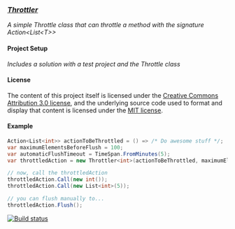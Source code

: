 ### [_Throttler_](http://pitermarx.github.io/Throttler)

_A simple Throttle class that can throttle a method with the signature Action&lt;List&lt;T&gt;&gt;_

#### Project Setup

_Includes a solution with a test project and the Throttle class_ 

#### License

The content of this project itself is licensed under the
[Creative Commons Attribution 3.0 license](http://creativecommons.org/licenses/by/3.0/us/deed.en_US),
and the underlying source code used to format and display that content
is licensed under the [MIT license](http://opensource.org/licenses/mit-license.php).

#### Example
```cs
Action<List<int>> actionToBeThrottled = () => /* Do awesome stuff */;
var maximumElementsBeforeFlush = 100;
var automaticFlushTimeout = TimeSpan.FromMinutes(5);
var throttledAction = new Throttler<int>(actionToBeThrottled, maximumElementsBeforeFlush, automaticFlushTimeout);

// now, call the throttledAction
throttledAction.Call(new int());
throttledAction.Call(new List<int>(5));

// you can flush manually to...
throttledAction.Flush();
```

[![Build status](https://ci.appveyor.com/api/projects/status?id=ue5h2bp6sgtm23bx)](https://ci.appveyor.com/project/throttler)
